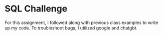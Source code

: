 # SQL Challenge
For this assignment, I followed along with previous class examples to write up my code. To troubleshoot bugs, I utilized google and chatgbt.

